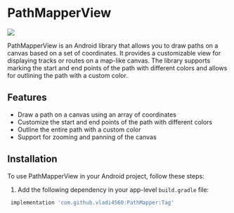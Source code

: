# PathMapperView
[![](https://jitpack.io/v/vladi4560/PathMapper.svg)](https://jitpack.io/#vladi4560/PathMapper)

PathMapperView is an Android library that allows you to draw paths on a canvas based on a set of coordinates. It provides a customizable view for displaying tracks or routes on a map-like canvas. The library supports marking the start and end points of the path with different colors and allows for outlining the path with a custom color.


## Features

- Draw a path on a canvas using an array of coordinates
- Customize the start and end points of the path with different colors
- Outline the entire path with a custom color
- Support for zooming and panning of the canvas

## Installation

To use PathMapperView in your Android project, follow these steps:

1. Add the following dependency in your app-level `build.gradle` file:

```gradle
 implementation 'com.github.vladi4560:PathMapper:Tag'
